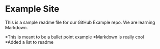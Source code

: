 # Example Site
This is a sample readme file for our GitHub Example repo. We are learning Markdown.

*This is meant to be a bullet point example
*Markdown is really cool
*Added a list to readme